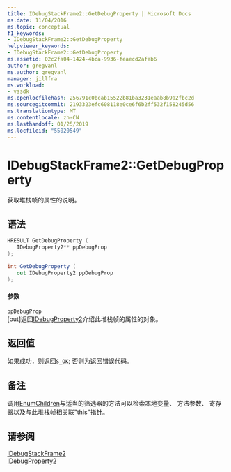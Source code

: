 ```yaml
---
title: IDebugStackFrame2::GetDebugProperty | Microsoft Docs
ms.date: 11/04/2016
ms.topic: conceptual
f1_keywords:
- IDebugStackFrame2::GetDebugProperty
helpviewer_keywords:
- IDebugStackFrame2::GetDebugProperty
ms.assetid: 02c2fa04-1424-4bca-9936-feaecd2afab6
author: gregvanl
ms.author: gregvanl
manager: jillfra
ms.workload:
- vssdk
ms.openlocfilehash: 256791c0bcab15522b81ba3231eaab8b9a2fbc2d
ms.sourcegitcommit: 2193323efc608118e0ce6f6b2ff532f158245d56
ms.translationtype: MT
ms.contentlocale: zh-CN
ms.lasthandoff: 01/25/2019
ms.locfileid: "55020549"
---
```

# <a name="idebugstackframe2getdebugproperty"></a>IDebugStackFrame2::GetDebugProperty
获取堆栈帧的属性的说明。  
  
## <a name="syntax"></a>语法  
  
```cpp  
HRESULT GetDebugProperty (   
   IDebugProperty2** ppDebugProp  
);  
```  
  
```csharp  
int GetDebugProperty (   
   out IDebugProperty2 ppDebugProp  
);  
```  
  
#### <a name="parameters"></a>参数  
 `ppDebugProp`  
 [out]返回[IDebugProperty2](../../../extensibility/debugger/reference/idebugproperty2.md)介绍此堆栈帧的属性的对象。  
  
## <a name="return-value"></a>返回值  
 如果成功，则返回`S_OK`; 否则为返回错误代码。  
  
## <a name="remarks"></a>备注  
 调用[EnumChildren](../../../extensibility/debugger/reference/idebugproperty2-enumchildren.md)与适当的筛选器的方法可以检索本地变量、 方法参数、 寄存器以及与此堆栈帧相关联"this"指针。  
  
## <a name="see-also"></a>请参阅  
 [IDebugStackFrame2](../../../extensibility/debugger/reference/idebugstackframe2.md)   
 [IDebugProperty2](../../../extensibility/debugger/reference/idebugproperty2.md)